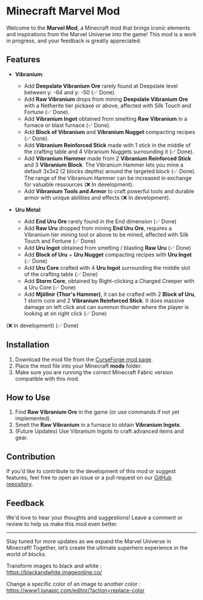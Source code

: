 # Minecraft Marvel Mod

Welcome to the **Marvel Mod**, a Minecraft mod that brings iconic elements and
inspirations from the Marvel Universe into the game! This mod is a work in progress,
and your feedback is greatly appreciated.

## Features
- **Vibranium**: 
  - Add **Deepslate Vibranium Ore** rarely found at Deepslate level between y: -64 and
    y: -50 (✅ Done).
  - Add **Raw Vibranium** drops from mining **Deepslate Vibranium Ore** with a Netherite
    tier pickaxe or above, affected with Silk Touch and Fortune (✅ Done).
  - Add **Vibranium Ingot** obtained from smelting **Raw Vibranium** in a furnace or
    blast furnace (✅ Done).
  - Add **Block of Vibranium** and **Vibranium Nugget** compacting recipes (✅ Done).
  - Add **Vibranium Reinforced Stick** made with 1 stick in the middle of the crafting
    table and 4 Vibranium Nuggets surrounding it (✅ Done).
  - Add **Vibranium Hammer** made from 2 **Vibranium Reinforced Stick** and 3 **Vibranium
    Block**. The Vibranium Hammer lets you mine a default 3x3x2 (2 blocks depths) around
    the targeted block (✅ Done). The range of the Vibranium Hammer can be increased in exchange
    for valuable ressources (❌ In development).
  - Add **Vibranium Tools and Armor** to craft powerful tools and durable armor with
    unique abilities and effects (❌ In development).

- **Uru Metal**
  - Add **End Uru Ore** rarely found in the End dimension (✅ Done)
  - Add **Raw Uru** dropped from mining **End Uru Ore**, requires a Vibranium tier mining
    tool or above to be mined, affected with Silk Touch and Fortune (✅ Done)
  - Add **Uru Ingot** obtained from smelting / blasting **Raw Uru** (✅ Done)
  - Add **Block of Uru** + **Uru Nugget** compacting recipes with **Uru Ingot** (✅ Done)
  - Add **Uru Core** crafted with 4 **Uru Ingot** surrounding the middle slot of the
    crafting table (✅ Done)
  - Add **Storm Core**, obtained by Right-clicking a Charged Creeper with a Uru Core
    (✅ Done)
  - Add **Mjöllnir (Thor's Hammer)**, it can be crafted with 2 **Block of Uru**,
    1 storm core and 2 **Vibranium Reinforced Stick**. It does massive damage on left
    click and can summon thunder where the player is looking at on right click (✅ Done)

(❌ In development)
(✅ Done)

## Installation
1. Download the mod file from the [CurseForge mod page](https://legacy.curseforge.com/minecraft/mc-mods/the-marvel-mod).
2. Place the mod file into your Minecraft **mods** folder.
3. Make sure you are running the correct Minecraft Fabric version compatible with this mod.

## How to Use
1. Find **Raw Vibranium Ore** in the game (or use commands if not yet implemented).
2. Smelt the **Raw Vibranium** in a furnace to obtain **Vibranium Ingots**.
3. (Future Updates) Use Vibranium Ingots to craft advanced items and gear.

## Contribution
If you'd like to contribute to the development of this mod or suggest features, feel free to open an issue or a pull request on our [GitHub repository](https://github.com/Prolux1/MinecraftMarvelMod).

## Feedback
We'd love to hear your thoughts and suggestions! Leave a comment or review to help us make this mod even better.

---

Stay tuned for more updates as we expand the Marvel Universe in Minecraft! Together, let’s create the ultimate superhero experience in the world of blocks.


Transform images to black and white : https://blackandwhite.imageonline.co/

Change a specific color of an image to another color : https://www1.lunapic.com/editor/?action=replace-color

